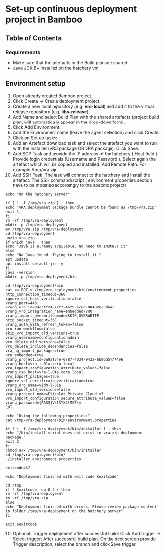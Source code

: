 # Set-up continuous deployment project in Bamboo


## Table of Contents


### Requirements
- Make sure that the artefacts in the Build plan are shared:
- Java JDK 8+ installed on the hatchery vm



## Environment setup
1. Open already created Bamboo project.
2. Click Create → Create deployment project.
2. Create a new local repository (e.g. **vro-local**) and add it to the virtual release repository (e.g. **libs-release**).
3. Add Name and select Build Plan with the shared artefacts (project build plan, will automatically appear in the drop-down form).
4. Click Add Environment.
5. Add the Environment name (leave the agent selection) and click Create. 
6. Click on Set up tasks:
7. Add an Artefact download task and select the artefact you want to run with the installer (vRO package OR vRA package). Click Save.  
8. Add SCP Task and provide the IP address of the hatchery  ( Host field ).  Provide login credentials (Username and Password ). Select again the artefact which will be copied and installed. Add Remote Path. For example /tmp/vra.zip
9. Add SSH Task. The task will connect to the hatchery and install the artefact. 
The SSH command/script ( environment.properties section have to be modified accordingly to the specific project) 


```
echo "On the hatchery server"

if [ ! -f /tmp/vra.zip ] ; then
echo "vRA deployment package bundle cannot be found as /tmp/vra.zip"
exit 1;
fi
rm -rf /tmp/vra-deployment
mkdir -p /tmp/vra-deployment
mv /tmp/vra.zip /tmp/vra-deployment
cd /tmp/vra-deployment
unzip vra.zip
if which java ; then
echo "Java is already available. No need to install it"
else
echo "No Java found. Trying to install it."
apt update
apt install default-jre -y
fi
java -version
mkdir -p /tmp/vra-deployment/bin

cd /tmp/vra-deployment/bin
cat << EOT > /tmp/vra-deployment/bin/environment.properties
http_connection_timeout=360
ignore_ssl_host_verification=false
vrang_port=443
vrang_org_id=9decff24-72f7-4b75-bc6d-804826c3d641
vrang_vro_integration_name=embedded-VRO
vrang_import_overwrite_mode=SKIP,OVERWRITE
http_socket_timeout=360
vrang_auth_with_refresh_token=false
vro_run_workflow=false
skip_vro_import_old_versions=true
vrang_username=configurationadmin
vro_delete_old_versions=false
vro_delete_include_dependencies=false
vra_ng_import_packages=true
vro_embedded=true
vrang_project.id=5a92f54e-0787-4034-9432-6b96d5477496
vrang_host=vra-l-01a.corp.local
vro_import_configuration_attribute_values=false
vrang_csp_host=vra-l-01a.corp.local
vro_import_packages=true
ignore_ssl_certificate_verification=true
vrang_org_name=vidm-l-01a
vro_import_old_versions=false
vrang_project_name=Etisalat Private Cloud v3
vro_import_configuration_secure_attribute_values=false
vrang_password={PASS}Vk13YXJlMSE\=
EOT

echo "Using the following properties:"
cat /tmp/vra-deployment/bin/environment.properties

if [ ! -f /tmp/vra-deployment/bin/installer ] ; then
echo "/bin/install script does not exist in vra.zip deployment package."
exit 2
fi
chmod a+x /tmp/vra-deployment/bin/installer
cd /tmp/vra-deployment/bin/
./installer environment.properties

exitcode=$?

echo "Deployment finished with exit code $exitcode"

cd /tmp
if [ $exitcode -eq 0 ] ; then
rm -rf /tmp/vra-deployment
rm -rf /tmp/vra.zip
else
echo "Deployment finished with errors. Please review package content in folder /tmp/vra-deployment on the hatchery server"
fi

exit $exitcode
```
10. Optional: Trigger deployment after successful build:
Click Add trigger → Select trigger: After successful build plan.
On the next screen provide Trigger description, select the branch and click Save trigger.
